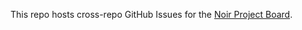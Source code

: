 This repo hosts cross-repo GitHub Issues for the [Noir Project Board](https://github.com/orgs/noir-lang/projects/1).
